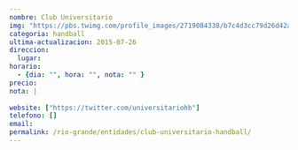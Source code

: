 ```yaml
---
nombre: Club Universitario
img: "https://pbs.twimg.com/profile_images/2719084338/b7c4d3cc79d26d42a03111b8ca89a51f.jpeg"
categoria: handball
ultima-actualizacion: 2015-07-26
direccion: 
  lugar: 
horario: 
  - {dia: "", hora: "", nota: "" }
precio: 
nota: | 
  
website: ["https://twitter.com/universitariohb"]
telefono: []
email: 
permalink: /rio-grande/entidades/club-universitario-handball/
---
```


